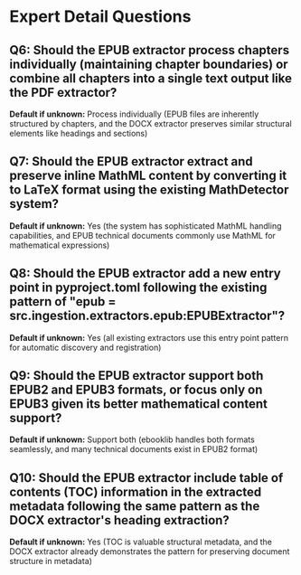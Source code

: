 # Expert Detail Questions

## Q6: Should the EPUB extractor process chapters individually (maintaining chapter boundaries) or combine all chapters into a single text output like the PDF extractor?
**Default if unknown:** Process individually (EPUB files are inherently structured by chapters, and the DOCX extractor preserves similar structural elements like headings and sections)

## Q7: Should the EPUB extractor extract and preserve inline MathML content by converting it to LaTeX format using the existing MathDetector system?
**Default if unknown:** Yes (the system has sophisticated MathML handling capabilities, and EPUB technical documents commonly use MathML for mathematical expressions)

## Q8: Should the EPUB extractor add a new entry point in pyproject.toml following the existing pattern of "epub = src.ingestion.extractors.epub:EPUBExtractor"?
**Default if unknown:** Yes (all existing extractors use this entry point pattern for automatic discovery and registration)

## Q9: Should the EPUB extractor support both EPUB2 and EPUB3 formats, or focus only on EPUB3 given its better mathematical content support?
**Default if unknown:** Support both (ebooklib handles both formats seamlessly, and many technical documents exist in EPUB2 format)

## Q10: Should the EPUB extractor include table of contents (TOC) information in the extracted metadata following the same pattern as the DOCX extractor's heading extraction?
**Default if unknown:** Yes (TOC is valuable structural metadata, and the DOCX extractor already demonstrates the pattern for preserving document structure in metadata)